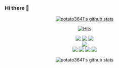 ### Hi there 👋

<!--
**potato3641/potato3641** is a ✨ _special_ ✨ repository because its `README.md` (this file) appears on your GitHub profile.

Here are some ideas to get you started:

- 🔭 I’m currently working on ...
- 🌱 I’m currently learning ...
- 👯 I’m looking to collaborate on ...
- 🤔 I’m looking for help with ...
- 💬 Ask me about ...
- 📫 How to reach me: ...
- 😄 Pronouns: ...
- ⚡ Fun fact: ...
-->

<div align="center">
    
  [![potato3641's github stats](https://github-readme-stats.vercel.app/api/top-langs/?username=anuraghazra&langs_count=8?username=potato3641&show_icons=true&hide_border=true&title_color=004386&icon_color=004386&layout=compact)](https://github.com/potato3641)
  
  [![Hits](https://hits.seeyoufarm.com/api/count/incr/badge.svg?url=https%3A%2F%2Fgithub.com%2Fpotato3641&count_bg=%237CB252&title_bg=%23555555&icon=baidu.svg&icon_color=%23D55E5E&title=hits&edge_flat=false)](https://hits.seeyoufarm.com)
  
  <img src="https://img.shields.io/badge/html-E34F26?style=for-the-badge&logo=html5&logoColor=white">
  <img src="https://img.shields.io/badge/css-1572B6?style=for-the-badge&logo=css3&logoColor=white">
  <img src="https://img.shields.io/badge/javascript-F7DF1E?style=for-the-badge&logo=javascript&logoColor=white">
  <br>
  <img src="https://img.shields.io/badge/Mysql-4479A1?style=for-the-badge&logo=Mysql&logoColor=black"/>
  <br>
  <img src="https://img.shields.io/badge/Python-3776AB?style=for-the-badge&logo=Python&logoColor=white"/>
  <img src="https://img.shields.io/badge/C++-00599C?style=for-the-badge&logo=C++&logoColor=white"/>
  <img src="https://img.shields.io/badge/Java-FF9E0F?style=for-the-badge&logoColor=orange"/>
  <img src="https://img.shields.io/badge/R-276DC3?style=for-the-badge&logoColor=orange"/>
  
  
  
![potato3641's github stats](https://github-readme-stats.vercel.app/api?username=potato3641&show_icons=true&theme=prussian)
  
<!--   <br><br><br>
![trophy](https://github-profile-trophy.vercel.app/?username=potato3641) -->

  
</div>
